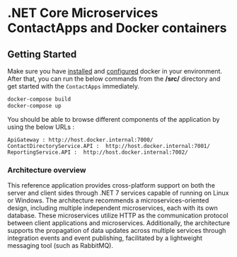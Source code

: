# .NET Core Microservices ContactApps and Docker containers

## Getting Started

Make sure you have [installed](https://docs.docker.com/docker-for-windows/install/) and [configured](https://github.com/dotnet-architecture/eShopOnContainers/wiki/Windows-setup#configure-docker) docker in your environment. After that, you can run the below commands from the **/src/** directory and get started with the `ContactApps` immediately.

```powershell
docker-compose build
docker-compose up
```

You should be able to browse different components of the application by using the below URLs :

```
ApiGateway : http://host.docker.internal:7000/
ContactDirectoryService.API :  http://host.docker.internal:7001/
ReportingService.API :  http://host.docker.internal:7002/
```
### Architecture overview
This reference application provides cross-platform support on both the server and client sides through .NET 7 services capable of running on Linux or Windows. The architecture recommends a microservices-oriented design, including multiple independent microservices, each with its own database. These microservices utilize HTTP as the communication protocol between client applications and microservices. Additionally, the architecture supports the propagation of data updates across multiple services through integration events and event publishing, facilitated by a lightweight messaging tool (such as RabbitMQ).





